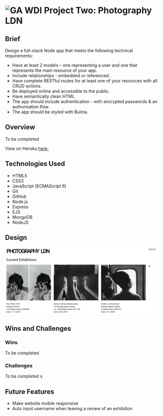 #  ![GA](https://camo.githubusercontent.com/6ce15b81c1f06d716d753a61f5db22375fa684da/68747470733a2f2f67612d646173682e73332e616d617a6f6e6177732e636f6d2f70726f64756374696f6e2f6173736574732f6c6f676f2d39663838616536633963333837313639306533333238306663663535376633332e706e67) WDI Project Two: Photography LDN

## Brief
Design a full-stack Node app that meets the following technical requirements:

* Have at least 2 models – one representing a user and one that represents the main resource of your app.
* Include relationships - embedded or referenced.
* Have complete RESTful routes for at least one of your resources with all CRUD actions.
* Be deployed online and accessible to the public.
* Have semantically clean HTML
* The app should include authentication - with encrypted passwords & an authorisation flow.
* The app should be styled with Bulma.

## Overview
To be completed

View on Heroku [here.](https://fierce-earth-26546.herokuapp.com/)

## Technologies Used

* HTML5
* CSS3
* JavaScript (ECMAScript 6)
* Git
* GitHub
* Node.js
* Express
* EJS
* MongoDB
* NodeJS

## Design

![Landing Page](images/landing.png)

## Wins and Challenges

### Wins
To be completed

### Challenges
To be completed
s
## Future Features
* Make website mobile responsive
* Auto input username when leaving a review of an exhibition
